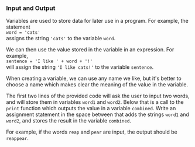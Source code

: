 ### Input and Output

Variables are used to store data for later use in a program. For
example, the statement\
`word = 'cats'`\
assigns the string `'cats'` to the variable `word`.

We can then use the value stored in the variable in an expression. For
example,\
`sentence = 'I like ' + word + '!'`\
will assign the string `'I like cats!'` to the variable `sentence`.

When creating a variable, we can use any name we like, but it\'s better
to choose a name which makes clear the meaning of the value in the
variable.

The first two lines of the provided code will ask the user to input two
words, and will store them in variables `word1` and `word2`. Below that
is a call to the `print` function which outputs the value in a variable
`combined`. Write an assignment statement in the space between that adds
the strings `word1` and `word2`, and stores the result in the variable
`combined`.

For example, if the words `reap` and `pear` are input, the output should
be `reappear`.
